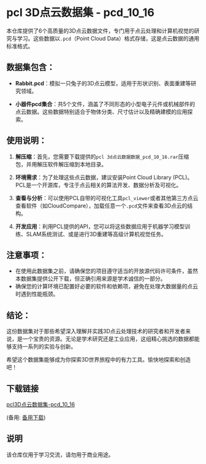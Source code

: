 # pcl 3D点云数据集 - pcd_10_16

本仓库提供了6个高质量的3D点云数据文件，专门用于点云处理和计算机视觉的研究与学习。这些数据以`.pcd`（Point Cloud Data）格式存储，这是点云数据的通用标准格式。

## 数据集包含：

- **Rabbit.pcd**：模拟一只兔子的3D点云模型，适用于形状识别、表面重建等研究领域。
  
- **小器件pcd集合**：共5个文件，涵盖了不同形态的小型电子元件或机械部件的点云数据。这些数据特别适合于物体分类、尺寸估计以及精确建模的应用探索。

## 使用说明：

1. **解压缩**：首先，您需要下载提供的`pcl 3d点云数据数据_pcd_10_16.rar`压缩包，并用解压软件解压缩到本地目录。
   
2. **环境需求**：为了处理这些点云数据，建议安装Point Cloud Library (PCL)。PCL是一个开源库，专注于点云相关的算法开发、数据分析及可视化。

3. **查看与分析**：可以使用PCL自带的可视化工具`pcl_viewer`或者其他第三方点云查看软件（如CloudCompare），加载任意一个`.pcd`文件来查看3D点云的结构。

4. **开发应用**：利用PCL提供的API，您可以将这些数据应用于机器学习模型训练、SLAM系统测试、或是进行3D重建等高级计算机视觉任务。

## 注意事项：
- 在使用此数据集之前，请确保您的项目遵守适当的开放源代码许可条件，虽然本数据集提供公开下载，但正确引用来源是学术诚信的一部分。
- 确保您的计算环境已配置好必要的软件和依赖项，避免在处理大数据量的点云时遇到性能瓶颈。

## 结论：
这份数据集对于那些希望深入理解并实践3D点云处理技术的研究者和开发者来说，是一个宝贵的资源。无论是学术研究还是工业应用，这组精心挑选的数据都能够支持一系列的实验与创新。

希望这个数据集能够成为你探索3D世界旅程中的有力工具。愉快地探索和创造吧！

## 下载链接
[pcl3D点云数据集-pcd_10_16](https://pan.quark.cn/s/db9578e44485) 

(备用: [备用下载](https://pan.baidu.com/s/1gsnp9o9Krz1SqGuqy8hXVQ?pwd=1234))

## 说明

该仓库仅用于学习交流，请勿用于商业用途。
